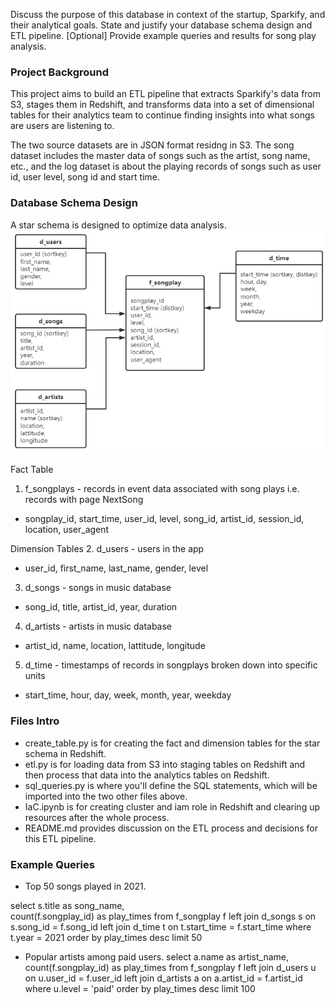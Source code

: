 Discuss the purpose of this database in context of the startup, Sparkify, and their analytical goals.
State and justify your database schema design and ETL pipeline.
[Optional] Provide example queries and results for song play analysis.

### Project Background

This project aims to build an ETL pipeline that extracts Sparkify's data from S3, stages them in Redshift, and transforms data into a set of dimensional tables for their analytics team to continue finding insights into what songs are users are listening to.

The two source datasets are in JSON format residng in S3. The song dataset includes the master data of songs such as the artist, song name, etc., and the log dataset is about the playing records of songs such as user id, user level, song id and start time.

### Database Schema Design

A star schema is designed to optimize data analysis.
![image](https://github.com/kath-datawalks/udacity/blob/main/Data_Warehouse_with_AWS/Star%20Shema.png)

Fact Table
1. f_songplays - records in event data associated with song plays i.e. records with page NextSong
- songplay_id, start_time, user_id, level, song_id, artist_id, session_id, location, user_agent

Dimension Tables
2. d_users - users in the app
- user_id, first_name, last_name, gender, level
3. d_songs - songs in music database
- song_id, title, artist_id, year, duration
4. d_artists - artists in music database
- artist_id, name, location, lattitude, longitude
5. d_time - timestamps of records in songplays broken down into specific units
- start_time, hour, day, week, month, year, weekday

### Files Intro

- create_table.py is for creating the fact and dimension tables for the star schema in Redshift.
- etl.py is for loading data from S3 into staging tables on Redshift and then process that data into the analytics tables on Redshift.
- sql_queries.py is where you'll define the SQL statements, which will be imported into the two other files above.
- IaC.ipynb is for creating cluster and iam role in Redshift and clearing up resources after the whole process.
- README.md provides discussion on the ETL process and decisions for this ETL pipeline.

### Example Queries

- Top 50 songs played in 2021.

select 
    s.title as song_name,  
    count(f.songplay_id) as play_times
from f_songplay f
left join d_songs s on s.song_id = f.song_id
left join d_time t on t.start_time = f.start_time
where t.year = 2021
order by play_times desc
limit 50

- Popular artists among paid users.
select 
    a.name as artist_name,  
    count(f.songplay_id) as play_times
from f_songplay f
left join d_users u on u.user_id = f.user_id
left join d_artists a on a.artist_id = f.artist_id
where u.level = 'paid'
order by play_times desc
limit 100
